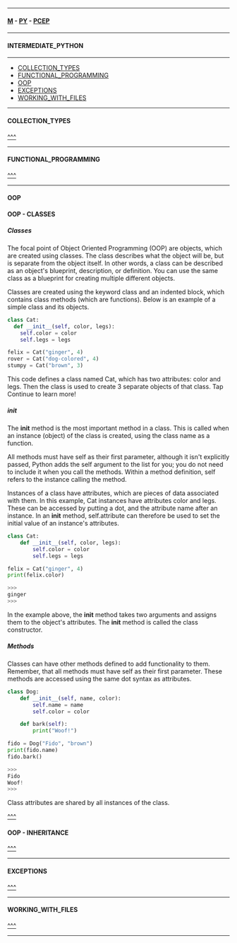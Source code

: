 
---

#### [M](https://github.com/ttltrk/TTT/blob/master/menu.md) - [PY](https://github.com/ttltrk/TTT/blob/master/PY/PY.md) - [PCEP](https://github.com/ttltrk/TTT/blob/master/PY/PCEP/PCEP.md)

---

#### INTERMEDIATE_PYTHON

---

* [COLLECTION_TYPES](#COLLECTION_TYPES)
* [FUNCTIONAL_PROGRAMMING](#FUNCTIONAL_PROGRAMMING)
* [OOP](#OOP)
* [EXCEPTIONS](#EXCEPTIONS)
* [WORKING_WITH_FILES](#WORKING_WITH_FILES)

---

#### COLLECTION_TYPES

[^^^](#INTERMEDIATE_PYTHON)

---

#### FUNCTIONAL_PROGRAMMING

[^^^](#INTERMEDIATE_PYTHON)

---

#### OOP

#### OOP - CLASSES

##### Classes

The focal point of Object Oriented Programming (OOP) are objects, which are created using classes.
The class describes what the object will be, but is separate from the object itself. In other words, a class can be described as an object's blueprint, description, or definition.
You can use the same class as a blueprint for creating multiple different objects.

Classes are created using the keyword class and an indented block, which contains class methods (which are functions).
Below is an example of a simple class and its objects.

```py
class Cat:
  def __init__(self, color, legs):
    self.color = color
    self.legs = legs

felix = Cat("ginger", 4)
rover = Cat("dog-colored", 4)
stumpy = Cat("brown", 3)
```

This code defines a class named Cat, which has two attributes: color and legs.
Then the class is used to create 3 separate objects of that class.
Tap Continue to learn more!

##### __init__

The __init__ method is the most important method in a class.
This is called when an instance (object) of the class is created, using the class name as a function.

All methods must have self as their first parameter, although it isn't explicitly passed, Python adds the self argument to the list for you; you do not need to include it when you call the methods. Within a method definition, self refers to the instance calling the method.

Instances of a class have attributes, which are pieces of data associated with them.
In this example, Cat instances have attributes color and legs. These can be accessed by putting a dot, and the attribute name after an instance.
In an __init__ method, self.attribute can therefore be used to set the initial value of an instance's attributes.

```py
class Cat:
    def __init__(self, color, legs):
        self.color = color
        self.legs = legs

felix = Cat("ginger", 4)
print(felix.color)

>>>
ginger
>>>
```

In the example above, the __init__ method takes two arguments and assigns them to the object's attributes. The __init__ method is called the class constructor.

##### Methods

Classes can have other methods defined to add functionality to them.
Remember, that all methods must have self as their first parameter.
These methods are accessed using the same dot syntax as attributes.

```py
class Dog:
    def __init__(self, name, color):
        self.name = name
        self.color = color

    def bark(self):
        print("Woof!")

fido = Dog("Fido", "brown")
print(fido.name)
fido.bark()

>>>
Fido
Woof!
>>>
```

Class attributes are shared by all instances of the class.

[^^^](#INTERMEDIATE_PYTHON)

#### OOP - INHERITANCE

[^^^](#INTERMEDIATE_PYTHON)

---

#### EXCEPTIONS

[^^^](#INTERMEDIATE_PYTHON)

---

#### WORKING_WITH_FILES

[^^^](#INTERMEDIATE_PYTHON)

---
